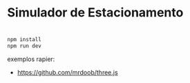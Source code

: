 # Simulador de Estacionamento

# 
```bash
npm install
npm run dev
```

exemplos rapier:
- https://github.com/mrdoob/three.js